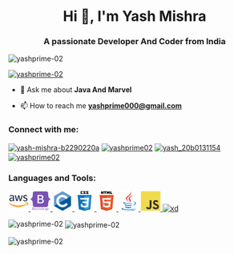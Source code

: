 <h1 align="center">Hi 👋, I'm Yash Mishra</h1>
<h3 align="center">A passionate Developer And Coder from India</h3>

<p align="left"> <img src="https://komarev.com/ghpvc/?username=yashprime-02&label=Profile%20views&color=0e75b6&style=flat" alt="yashprime-02" /> </p>

<p align="left"> <a href="https://github.com/ryo-ma/github-profile-trophy"><img src="https://github-profile-trophy.vercel.app/?username=yashprime-02" alt="yashprime-02" /></a> </p>

- 💬 Ask me about **Java And Marvel**

- 📫 How to reach me **yashprime000@gmail.com**

<h3 align="left">Connect with me:</h3>
<p align="left">
<a href="https://linkedin.com/in/yash-mishra-b2290220a" target="blank"><img align="center" src="https://raw.githubusercontent.com/rahuldkjain/github-profile-readme-generator/master/src/images/icons/Social/linked-in-alt.svg" alt="yash-mishra-b2290220a" height="30" width="40" /></a>
<a href="https://instagram.com/yashprime02" target="blank"><img align="center" src="https://raw.githubusercontent.com/rahuldkjain/github-profile-readme-generator/master/src/images/icons/Social/instagram.svg" alt="yashprime02" height="30" width="40" /></a>
<a href="https://www.hackerrank.com/yash_20b0131154" target="blank"><img align="center" src="https://raw.githubusercontent.com/rahuldkjain/github-profile-readme-generator/master/src/images/icons/Social/hackerrank.svg" alt="yash_20b0131154" height="30" width="40" /></a>
<a href="https://www.leetcode.com/yashprime02" target="blank"><img align="center" src="https://raw.githubusercontent.com/rahuldkjain/github-profile-readme-generator/master/src/images/icons/Social/leet-code.svg" alt="yashprime02" height="30" width="40" /></a>
</p>

<h3 align="left">Languages and Tools:</h3>
<p align="left"> <a href="https://aws.amazon.com" target="_blank" rel="noreferrer"> <img src="https://raw.githubusercontent.com/devicons/devicon/master/icons/amazonwebservices/amazonwebservices-original-wordmark.svg" alt="aws" width="40" height="40"/> </a> <a href="https://getbootstrap.com" target="_blank" rel="noreferrer"> <img src="https://raw.githubusercontent.com/devicons/devicon/master/icons/bootstrap/bootstrap-plain-wordmark.svg" alt="bootstrap" width="40" height="40"/> </a> <a href="https://www.cprogramming.com/" target="_blank" rel="noreferrer"> <img src="https://raw.githubusercontent.com/devicons/devicon/master/icons/c/c-original.svg" alt="c" width="40" height="40"/> </a> <a href="https://www.w3schools.com/css/" target="_blank" rel="noreferrer"> <img src="https://raw.githubusercontent.com/devicons/devicon/master/icons/css3/css3-original-wordmark.svg" alt="css3" width="40" height="40"/> </a> <a href="https://www.w3.org/html/" target="_blank" rel="noreferrer"> <img src="https://raw.githubusercontent.com/devicons/devicon/master/icons/html5/html5-original-wordmark.svg" alt="html5" width="40" height="40"/> </a> <a href="https://www.java.com" target="_blank" rel="noreferrer"> <img src="https://raw.githubusercontent.com/devicons/devicon/master/icons/java/java-original.svg" alt="java" width="40" height="40"/> </a> <a href="https://developer.mozilla.org/en-US/docs/Web/JavaScript" target="_blank" rel="noreferrer"> <img src="https://raw.githubusercontent.com/devicons/devicon/master/icons/javascript/javascript-original.svg" alt="javascript" width="40" height="40"/> </a> <a href="https://www.adobe.com/products/xd.html" target="_blank" rel="noreferrer"> <img src="https://cdn.worldvectorlogo.com/logos/adobe-xd.svg" alt="xd" width="40" height="40"/> </a> </p>

<p><img align="left" src="https://github-readme-stats.vercel.app/api/top-langs?username=yashprime-02&show_icons=true&locale=en&layout=compact" alt="yashprime-02" /></p>

<p>&nbsp;<img align="center" src="https://github-readme-stats.vercel.app/api?username=yashprime-02&show_icons=true&locale=en" alt="yashprime-02" /></p>

<p><img align="center" src="https://github-readme-streak-stats.herokuapp.com/?user=yashprime-02&" alt="yashprime-02" /></p>
